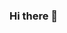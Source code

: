 ### Hi there 👋

<!--
**stark276/stark276** is a ✨ _special_ ✨ repository because its `README.md` (this file) appears on your GitHub profile.

Here are some ideas to get you started:

- 🔭 I’m currently working on KFS School
- 🌱 I’m currently learning Docker 
- 👯 I’m looking to collaborate on ...
- 🤔 I’m looking for help with Go
- 💬 Ask me about Flask and Django
- 📫 How to reach me: kaniet.oskonbaev@students.makeschool.com
- 😄 Pronouns: ...
- ⚡ Fun fact: ...
-->
